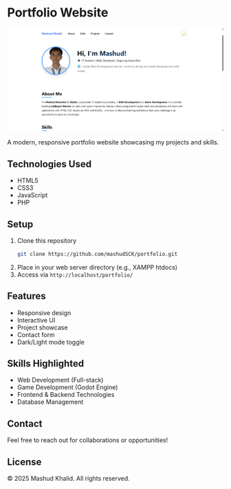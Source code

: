 # Portfolio Website

![Portfolio Preview](preview.png)

A modern, responsive portfolio website showcasing my projects and skills.

## Technologies Used
- HTML5
- CSS3
- JavaScript
- PHP

## Setup
1. Clone this repository
   ```bash
   git clone https://github.com/mashudSCK/portfolio.git
   ```
2. Place in your web server directory (e.g., XAMPP htdocs)
3. Access via `http://localhost/portfolio/`

## Features
- Responsive design
- Interactive UI
- Project showcase
- Contact form
- Dark/Light mode toggle

## Skills Highlighted
- Web Development (Full-stack)
- Game Development (Godot Engine)
- Frontend & Backend Technologies
- Database Management

## Contact
Feel free to reach out for collaborations or opportunities!

## License
© 2025 Mashud Khalid. All rights reserved.